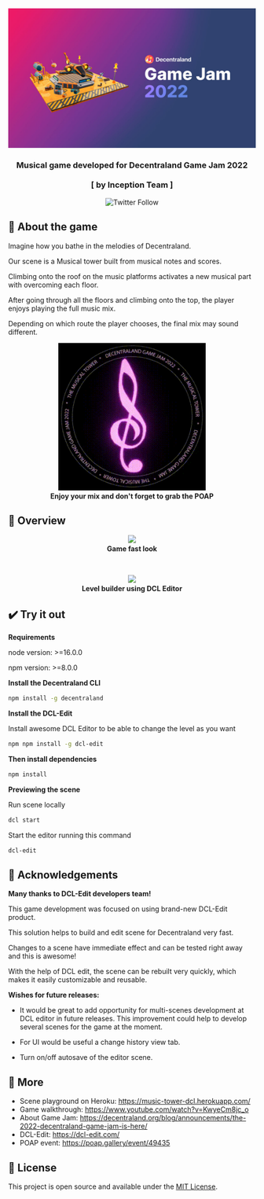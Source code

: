 <br />
<p align="center">
<a >
    <img src="screenshots/thumbnail.jpg" alt="Logo">
</a>

<h3 align="center">Musical game developed for Decentraland Game Jam 2022<br /><br />[ by Inception Team ]</h3>

<p align="center">
    <img alt="Twitter Follow" src="https://img.shields.io/twitter/follow/inceptionfun?style=social" />  
</p>

## 🎵 About the game

Imagine how you bathe in the melodies of Decentraland.

Our scene is a Musical tower built from musical notes and scores.

Climbing onto the roof on the music platforms activates a new musical part with overcoming each floor.

After going through all the floors and climbing onto the top, the player enjoys playing the full music mix.

Depending on which route the player chooses, the final mix may sound different.

<p align="center">
    <img src="screenshots/poap.gif" width="300"><br>
    <strong>Enjoy your mix and don't forget to grab the POAP</strong>
</p>

## 👀 Overview
<p align="center">
    <img src="screenshots/preview.gif" width="600"><br>
    <strong>Game fast look</strong>
</p>
<br />
<p align="center">
    <img src="screenshots/dcl-edit.gif" width="600"><br>
    <strong>Level builder using DCL Editor</strong>
</p>

## ✔️ Try it out
**Requirements**

node version: >=16.0.0

npm version: >=8.0.0

**Install the Decentraland CLI**

```bash
npm install -g decentraland
```

**Install the DCL-Edit**

Install awesome DCL Editor to be able to change the level as you want 

```bash
npm npm install -g dcl-edit
```

**Then install dependencies**
```bash
npm install
```
**Previewing the scene**

Run scene locally
```bash
dcl start
```

Start the editor running this command
```bash
dcl-edit
```

## 🙏 Acknowledgements
**Many thanks to DCL-Edit developers team!**

This game development was focused on using brand-new DCL-Edit product.

This solution helps to build and edit scene for Decentraland very fast.

Changes to a scene have immediate effect and can be tested right away and this is awesome!

With the help of DCL edit, the scene can be rebuilt very quickly, which makes it easily customizable and reusable.

**Wishes for future releases:**

- It would be great to add opportunity for multi-scenes development at DCL editor in future releases.
This improvement could help to develop several scenes for the game at the moment.

- For UI would be useful a change history view tab. 

- Turn on/off autosave of the editor scene.

## 📄 More

- Scene playground on Heroku: https://music-tower-dcl.herokuapp.com/
- Game walkthrough: https://www.youtube.com/watch?v=KwyeCm8jc_o
- About Game Jam: https://decentraland.org/blog/announcements/the-2022-decentraland-game-jam-is-here/
- DCL-Edit: https://dcl-edit.com/
- POAP event: https://poap.gallery/event/49435


## 📑 License

This project is open source and available under the [MIT License](LICENSE).
